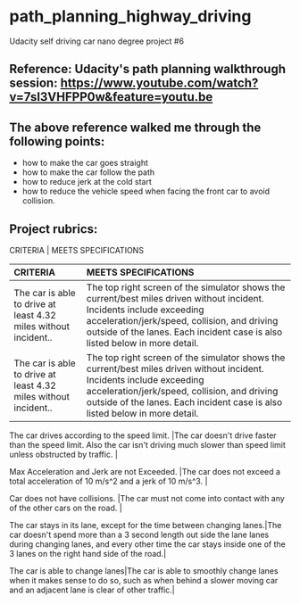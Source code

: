 # path_planning_highway_driving
Udacity self driving car nano degree project #6
## Reference: Udacity's path planning walkthrough session: https://www.youtube.com/watch?v=7sI3VHFPP0w&feature=youtu.be
## The above reference walked me through the following points:
- how to make the car goes straight
- how to make the car follow the path 
- how to reduce jerk at the cold start
- how to reduce the vehicle speed when facing the front car to avoid collision. 
## Project rubrics:
CRITERIA | MEETS SPECIFICATIONS 


CRITERIA                                                        |MEETS SPECIFICATIONS|
:---                                                            |:-                  |
The car is able to drive at least 4.32 miles without incident.. |The top right screen of the simulator shows the current/best miles driven without incident. Incidents include exceeding acceleration/jerk/speed, collision, and driving outside of the lanes. Each incident case is also listed below in more detail.                                                     |
The car is able to drive at least 4.32 miles without incident.. |The top right screen of the simulator shows the current/best miles driven without incident. Incidents include exceeding acceleration/jerk/speed, collision, and driving outside of the lanes. Each incident case is also listed below in more detail.                                                     |

The car drives according to the speed limit.                    |The car doesn't drive faster than the speed limit. Also the car isn't driving much slower than speed limit unless obstructed by traffic.                    |

Max Acceleration and Jerk are not Exceeded.                     |The car does not exceed a total acceleration of 10 m/s^2 and a jerk of 10 m/s^3.                                                                                |

Car does not have collisions.                                   |The car must not come into contact with any of the other cars on the road.                                                                                 |

The car stays in its lane, except for the time between changing lanes.|The car doesn't spend more than a 3 second length out side the lane lanes during changing lanes, and every other time the car stays inside one of the 3 lanes on the right hand side of the road.|

The car is able to change lanes|The car is able to smoothly change lanes when it makes sense to do so, such as when behind a slower moving car and an adjacent lane is clear of other traffic.|
